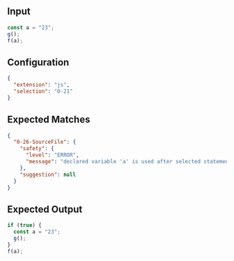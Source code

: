 
## Input
```javascript input
const a = "23";
g();
f(a);
```

## Configuration
```json configuration
{
  "extension": "js",
  "selection": "0-21"
}
```

## Expected Matches
```json expected matches
{
  "0-26-SourceFile": {
    "safety": {
      "level": "ERROR",
      "message": "declared variable 'a' is used after selected statements"
    },
    "suggestion": null
  }
}
```

## Expected Output
```javascript expected output
if (true) {
  const a = "23";
  g();
}
f(a);
```
